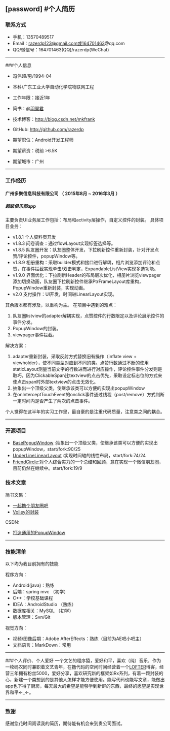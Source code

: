 [password]
#个人简历
</br>
---


### 联系方式

- 手机：13570489517
- Email：razerdp123@gmail.com或164701463@qq.com
- QQ/微信号：164701463(QQ)/razerdp(WeChat)

---

###个人信息

 - 冯伟超/男/1994-04 
 - 本科/广东工业大学自动化学院物联网工程
 - 工作年限：接近1年
 - 简书：[@羽翼君](http://www.jianshu.com/users/8ff2bb37d791/latest_articles)
 - 技术博客：http://blog.csdn.net/mkfrank
 - GitHub: http://github.com/razerdp

 - 期望职位：Android开发工程师
 - 期望薪资：税前 >6.5K
 - 期望城市：广州

---

### 工作经历


#### 广州多聚信息科技有限公司 （ 2015年8月 ~ 2016年3月 ）

##### 超级俱乐部app 

主要负责UI业务层工作包括：布局和activity层操作，自定义控件的封装。
具体项目业务：
 - v1.8.1 个人资料页开发
 - v1.8.3 问卷调查：通过flowLayout实现标签选择等。
 - v1.8.5 队友圈开发：队友圈整体开发，下拉刷新控件重新封装，针对开发点赞/评论控件，popupWindow等。
 - v1.8.9 相册重构：采取builder模式和接口进行解耦，相片浏览添加评论和点赞，在事件拦截实现单击/双击判定，ExpandableListView实现多选功能。
 - v1.9.0 界面优化：下拉刷新Header的布局层次优化，相册片浏览viewpager添加切换动画，队友圈下拉刷新控件继承PtrFrameLayout库重构，PopupWindow重新封装，实现动画。
 - v2.0 支付操作：UI开发，时间轴LinearLayout实现。
	  
其余版本都有涉及，以重构为主。
在项目中遇到的难点：
 1.  队友圈listview的adapter解耦实现，点赞控件的行数限定以及评论展示控件的事件分发。
 2.  PopupWindow的封装。
 3.  viewpager事件拦截。

解决方案：
 1. adapter重新封装，采取反射方式替换旧有操作（inflate view + viewholder），使不同类型对应到不同的类。点赞行数通过不断的使用staticLayout测量当前文字的行数进而进行对应操作，评论控件事件分发则是取巧，因为ClickableSpan比textview的点击优先，采取设定标志位的方式来使点击span时外部textview的点击无效化。
 2. 抽象出一个顶级父类，使继承该类可以方便的实现出popupWindow
 3. 在onInterceptTouchEvent的onclick事件通过线程（post/remove）方式判断一定时间内是否产生了两次的点击事件。

个人觉得在这半年的实习工作里，最自豪的是注重代码质量，注意类之间的耦合。


---

### 开源项目

 - [BasePopupWindow](https://github.com/razerdp/BasePopup) :抽象出一个顶级父类，使继承该类可以方便的实现出popupWindow，start/fork:90/25
 - [UnderLineLinearLayout](https://github.com/razerdp/UnderLineLinearLayout) :实现时间轴的线性布局，start/fork:74/24
 - [FriendCircle](https://github.com/razerdp/FriendCircle):对个人综合实力的一个总结和回顾，意在实现一个微信朋友圈，目前仍然在继续中。start/fork:19/9

### 技术文章
简书文集：
- [一起撸个朋友圈吧](http://www.jianshu.com/notebooks/3224048/latest)
- [Volley的封装](http://www.jianshu.com/p/95f5590b1203) 

CSDN:
- [打造通用的PopupWindow](http://blog.csdn.net/mkfrank/article/details/50522666)

---
### 技能清单
以下均为我目前拥有的技能

程序方向：
- Android(java)：熟练
- 后端：spring mvc （初学）
- C++：学校基础课程
- IDEA：AndroidStudio （熟练）
- 数据库相关：MySQL （初学）
- 版本管理：Svn/Git

视觉方向：
- 视频/图像后期：Adobe AfterEffects：熟练（目前为AE吧小吧主）
- 文档语言：MarkDown：常用

---

###个人评价、个人爱好
一个文艺的程序猿，爱好和平，喜欢（纯）音乐，作为一枚码农同时兼职着文艺青年，在撸代码的空闲时间经营着一个[LOFTER](http://razerdp.lofter.com/)博客，经营三年拥有粉丝5000，爱好分享，喜欢研究新的框架如Rx系列，有着一颗封装的心，新建一个类想到的是其他人怎样才能方便使用。能写代码也能写文章，能做出app也下得了厨房，每天最大的希望是能够学到新鲜的东西，最终的愿望是实现世界和平←_←。

---
### 致谢
感谢您花时间阅读我的简历，期待能有机会来到贵公司面试。
